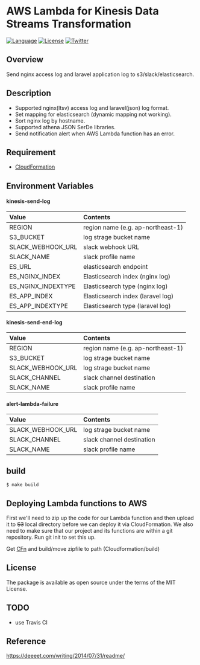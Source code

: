 # AWS Lambda for Kinesis Data Streams Transformation

[![Language](http://img.shields.io/badge/language-Go-brightgreen.svg?style=flat
)](https://golang.org/)
[![License](http://img.shields.io/badge/license-MIT-lightgrey.svg?style=flat
)](http://mit-license.org)
[![Twitter](https://img.shields.io/badge/twitter-@sista05-blue.svg?style=flat)](http://twitter.com/sista05)

## Overview
Send nginx access log and laravel application log to s3/slack/elasticsearch.

## Description

- Supported nginx(ltsv) access log and laravel(json) log format.
- Set mapping for elasticsearch (dynamic mapping not working).
- Sort nginx log by hostname.
- Supported athena JSON SerDe libraries.
- Send notification alert when AWS Lambda function has an error.

## Requirement

- [CloudFormation](https://github.com/sista05/CFn)

## Environment Variables

#### kinesis-send-log

| Value |Contents |
| :--- | :--- |
| REGION | region name (e.g. ap-northeast-1)
| S3_BUCKET| log strage bucket name |
| SLACK_WEBHOOK_URL| slack webhook URL |
| SLACK_NAME| slack profile name |
| ES_URL| elasticsearch endpoint |
| ES_NGINX_INDEX| Elasticsearch index (nginx log)|
| ES_NGINX_INDEXTYPE| Elasticsearch type (nginx log)|
| ES_APP_INDEX| Elasticsearch index (laravel log)|
| ES_APP_INDEXTYPE| Elasticsearch type (laravel log)|

#### kinesis-send-end-log

| Value |Contents |
| :--- | :--- |
| REGION | region name (e.g. ap-northeast-1)
| S3_BUCKET| log strage bucket name |
| SLACK_WEBHOOK_URL| log strage bucket name |
| SLACK_CHANNEL| slack channel destination |
| SLACK_NAME| slack profile name |

#### alert-lambda-failure

| Value |Contents |
| :--- | :--- |
| SLACK_WEBHOOK_URL| log strage bucket name |
| SLACK_CHANNEL| slack channel destination |
| SLACK_NAME| slack profile name |


## build

```
$ make build

````

## Deploying Lambda functions to AWS

First we'll need to zip up the code for our Lambda function and then upload it to ~~S3~~ local directory before we can deploy it via CloudFormation. We also need to make sure that our project and its functions are within a git repository. Run git init to set this up.

Get [CFn](https://github.com/sista05/Cloudformation) and build/move zipfile to path (Cloudformation/build)

## License
The package is available as open source under the terms of the MIT License.

## TODO

- use Travis CI

## Reference
https://deeeet.com/writing/2014/07/31/readme/

